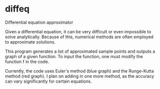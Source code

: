 # diffeq
Differential equation approximator

Given a differential equation, it can be very difficult or even impossible to solve analytically.
Because of this, numerical methods are often employed to approximate solutions.

This program generates a list of approximated sample points and outputs a graph of a given function.
To input the function, one must modify the function f in the code.

Currently, the code uses Euler's method (blue graph) and the Runge-Kutta method (red graph).
I plan on adding in one more method, as the accuracy can vary significantly for certain equations.
